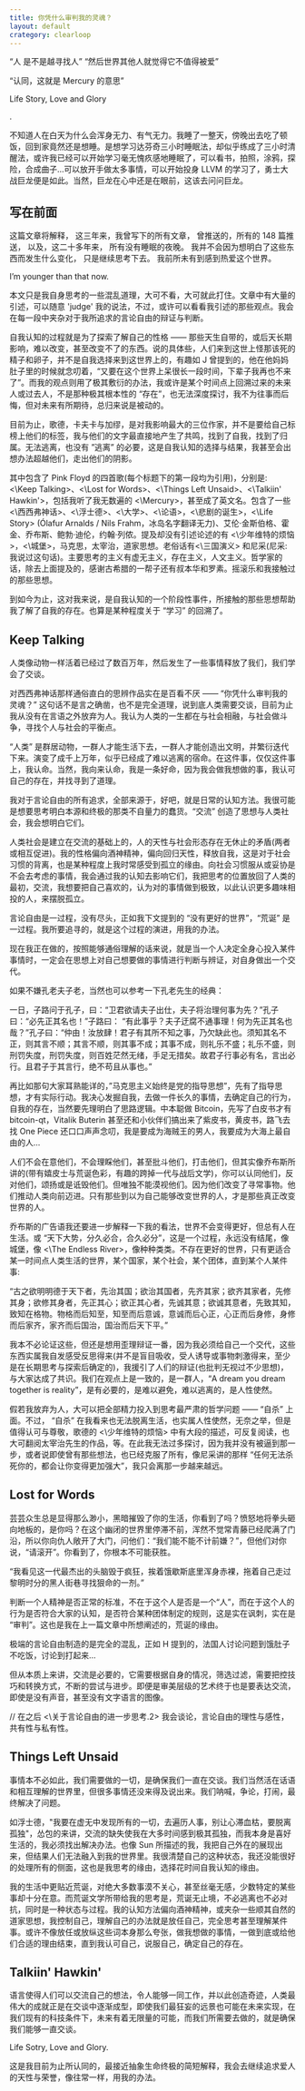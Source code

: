 ```yaml
---
title: 你凭什么审判我的灵魂？
layout: default
crategory: clearloop
---
```


“人 是不是越寻找人”
“然后世界其他人就觉得它不值得被爱”

“认同，这就是 Mercury 的意思”

Life Story, Love and Glory

.

不知道人在白天为什么会浑身无力、有气无力。我睡了一整天，傍晚出去吃了顿饭，回到家竟然还是想睡。是想学习达芬奇三小时睡眠法，却似乎练成了三小时清醒法，或许我已经可以开始学习毫无愧疚感地睡眠了，可以看书，拍照，涂鸦，探险，合成曲子...可以放开手做太多事情，可以开始投身 LLVM 的学习了，勇士大战巨龙便是如此。当然，巨龙在心中还是在眼前，这该去问问巨龙。


## 写在前面

这篇文章将解释，
这三年来，我曾写下的所有文章，
曾推送的，所有的 148 篇推送，
以及，这二十多年来，
所有没有睡眠的夜晚。
我并不会因为想明白了这些东西而发生什么变化，
只是继续思考下去。
我前所未有到感到热爱这个世界。

I’m younger than that now.

本文只是我自身思考的一些混乱道理，大可不看，大可就此打住。文章中有大量的引述，可以随意 'judge' 我的说法，不过，或许可以看看我引述的那些观点。我会在每一段中夹杂对于我所追求的言论自由的辩证与判断。

自我认知的过程就是为了探索了解自己的性格 —— 那些天生自带的，或后天长期影响，难以改变，甚至改变不了的东西。说的具体些，人们来到这世上怪那该死的精子和卵子，并不是自我选择来到这世界上的，有趣如 J 曾提到的，他在他妈妈肚子里的时候就念叨着，“又要在这个世界上呆很长一段时间，下辈子我再也不来了”。而我的观点则用了极其敷衍的办法，我或许是某个时间点上回溯过来的未来人或过去人，不是那种极其根本性的 “存在”，也无法深度探讨，我不为往事而后悔，但对未来有所期待，总归来说是被动的。

目前为止，歌德，卡夫卡与加缪，是对我影响最大的三位作家，并不是要给自己标榜上他们的标签，我与他们的文字最直接地产生了共鸣，找到了自我，找到了归属。无法逃离，也没有 ”逃离” 的必要，这是自我认知的选择与结果，我甚至会出想办法超越他们，走出他们的阴影。

其中包含了 Pink Floyd 的四首歌(每个标题下的第一段均为引用)，分别是: <\Keep Talking>、<\Lost for Words>、<\Things Left Unsaid>、<\Talkiin' Hawkin'>，包括我听了我无数遍的 <\Mercury>，甚至成了英文名。包含了一些 <\西西弗神话>、<\浮士德>、<\大学>、<\论语>，<\悲剧的诞生>，<\Life Story> (Ólafur Arnalds / Nils Frahm，冰岛名字翻译无力)、艾伦·金斯伯格、霍金、乔布斯、鲍勃·迪伦，约翰·列侬。提及却没有引述论述的有 <\少年维特的烦恼>，<\城堡>，马克思，太宰治，道家思想。老俗话有<\三国演义> 和尼采(尼采: 我说过这句话)。主要思考的主义有虚无主义，存在主义，人文主义。哲学家的话，除去上面提及的，感谢古希腊的一帮子还有叔本华和罗素。摇滚乐和我接触过的那些思想。

到如今为止，这对我来说，是自我认知的一个阶段性事件，所接触的那些思想帮助我了解了自我的存在。也算是某种程度关于 “学习” 的回溯了。


## Keep Talking

人类像动物一样活着已经过了数百万年，然后发生了一些事情释放了我们，我们学会了交谈。

对西西弗神话那样通俗直白的思辨作品实在是百看不厌 —— “你凭什么审判我的灵魂？” 这句话不是言之确凿，也不是完全道理，说到底人类需要交谈，目前为止我从没有在言语之外放弃为人。我认为人类的一生都在与社会相融，与社会做斗争，寻找个人与社会的平衡点。

“人类” 是群居动物，一群人才能生活下去，一群人才能创造出文明，并繁衍迭代下来。演变了成千上万年，似乎已经成了难以逃离的宿命。在这件事，仅仅这件事上，我认命。当然，我向来认命，我是一条好命，因为我会做我想做的事，我认可自己的存在，并找寻到了道理。

我对于言论自由的所有追求，全部来源于，好吧，就是日常的认知方法。我很可能是想要思考明白本源和终极的那类不自量力的蠢货。“交流” 创造了思想与人类社会，我会想明白它们。

人类社会是建立在交流的基础上的，人的天性与社会形态存在无休止的矛盾(两者或相互促进)。我的性格偏向酒神精神，偏向回归天性，释放自我，这是对于社会习惯的背离，也是某种程度上我时常感受到孤立的缘由。向社会习惯服从或妥协是不会去考虑的事情，我会通过我的认知去影响它们，我把思考的位置放回了人类的最初，交流，我想要把自己喜欢的，认为对的事情做到极致，以此认识更多趣味相投的人，来摆脱孤立。

言论自由是一过程，没有尽头，正如我下文提到的 “没有更好的世界”，“荒诞” 是一过程。我所要追寻的，就是这个过程的演进，用我的办法。

现在我正在做的，按照能够通俗理解的话来说，就是当一个人决定全身心投入某件事情时，一定会在思想上对自己想要做的事情进行判断与辨证，对自身做出一个交代。

如果不嫌孔老夫子老，当然也可以参考一下孔老先生的经典：

一日，子路问于孔子，曰：“卫君欲请夫子出仕，夫子将治理何事为先？”孔子曰：“必先正其名也！”子路曰： “有此事乎？夫子迂腐不通事理！何为先正其名也哉？”孔子曰：“仲由！汝放肆！君子有其所不知之事，乃欠缺此也。须知其名不正，则其言不顺；其言不顺，则其事不成；其事不成，则礼乐不盛；礼乐不盛，则刑罚失度，刑罚失度，则百姓茫然无绪，手足无措矣。故君子行事必有名，言出必行。且君子于其言行，绝不苟且从事也。”

再比如那句大家耳熟能详的，”马克思主义始终是党的指导思想”，先有了指导思想，才有实际行动。我决心发掘自我，去做一件长久的事情，去确定自己的行为，自我的存在，当然要先理明白了思路逻辑。中本聪做 Bitcoin，先写了白皮书才有 bitcoin-qt，Vitalik Buterin 甚至还和小伙伴们搞出来了紫皮书，黄皮书，路飞去找 One Piece 还口口声声念叨，我是要成为海贼王的男人，我要成为大海上最自由的人... 

人们不会在意他们，不会理睬他们，甚至批斗他们，打击他们，但其实像乔布斯所讲的(带有嬉皮士与荒诞色彩，有趣的跨掉一代与战后文学)，你可以认同他们，反对他们，颂扬或是诋毁他们。但唯独不能漠视他们。因为他们改变了寻常事物。他们推动人类向前迈进。只有那些到以为自己能够改变世界的人，才是那些真正改变世界的人。

乔布斯的广告语我还要进一步解释一下我的看法，世界不会变得更好，但总有人在生活。或 “天下大势，分久必合，合久必分”，这是一个过程，永远没有结尾，像城堡，像 <\The Endless River>，像种种类类。不存在更好的世界，只有更适合某一时间点人类生活的世界，某个国家，某个社会，某个团体，直到某个人某件事:

“古之欲明明德于天下者，先治其国；欲治其国者，先齐其家；欲齐其家者，先修其身；欲修其身者，先正其心；欲正其心者，先诚其意；欲诚其意者，先致其知，致知在格物。物格而后知至，知至而后意诚，意诚而后心正，心正而后身修，身修而后家齐，家齐而后国治，国治而后天下平。”

我本不必论证这些，但还是想用歪理辩证一番，因为我必须给自己一个交代，这些东西实属我自发感受反思得来(并不是盲目吸收，受人诱导或事物刺激得来，至少是在长期思考与探索后确定的)，我援引了人们的辩证(也批判无视过不少思想)，与大家达成了共识。我们在观点上是一致的，是一群人，“A dream you dream together is reality”，是有必要的，是难以避免，难以逃离的，是人性使然。

假若我放弃为人，大可以把全部精力投入到思考最严肃的哲学问题 —— “自杀” 上面。不过， “自杀” 在我看来也无法脱离生活，也实属人性使然，无奈之举，但是值得认可与尊敬，歌德的 <\少年维特的烦恼> 中有大段的描述，可反复阅读，也大可翻阅太宰治先生的作品，等。在此我无法过多探讨，因为我并没有被逼到那一步，或者说即使曾有那些想法，也已经克服了所有，像尼采讲的那样 “任何无法杀死你的，都会让你变得更加强大”，我只会离那一步越来越远。


## Lost for Words

芸芸众生总是显得那么渺小，黑暗摧毁了你的生活，你看到了吗？愤怒地将拳头砸向地板的，是你吗？在这个幽闭的世界里停滞不前，浑然不觉常青藤已经爬满了门沿，所以你向仇人敞开了大门，问他们：“我们能不能不计前嫌？”，但他们对你说，“请滚开”。你看到了，你根本不可能获胜。

“我看见这一代最杰出的头脑毁于疯狂，挨着饿歇斯底里浑身赤裸，拖着自己走过黎明时分的黑人街巷寻找狠命的一剂。”

判断一个人精神是否正常的标准，不在于这个人是否是一个“人”，而在于这个人的行为是否符合大家的认知，是否符合某种团体制定的规则，这是实在讽刺，实在是 “审判”。这也是我在上一篇文章中所想阐述的，荒诞的缘由。

极端的言论自由制造的是完全的混乱，正如 H 提到的，法国人讨论问题到饿肚子不吃饭，讨论到打起来... 

但从本质上来讲，交流是必要的，它需要根据自身的情况，筛选过滤，需要把控技巧和转换方式，不断的尝试与进步。即便是审美层级的艺术终于也是要表达交流，即使是没有声音，甚至没有文字语言的图像。

// 在之后 <\关于言论自由的进一步思考.2> 我会谈论，言论自由的理性与感性，共有性与私有性。


## Things Left Unsaid

事情本不必如此，我们需要做的一切，是确保我们一直在交谈。我们当然活在话语和相互理解的世界里，但很多事情还没来得及说出来。我们呐喊，争论，打闹，最终解决了问题。

如浮士德，"我要在虚无中发现所有的一切，去遍历人事，别让心滞血枯，要脱离孤独"，怂包的来讲，交流的缺失使我在大多时间感到极其孤独，而我本身是喜好生活的，我必须找出解决办法。也像 Sun 所描述的我，我把自己外在的展现出来，但结果人们无法融入到我的世界里。我很清楚自己的这种状态，我还没能很好的处理所有的侧面，这也是我思考的缘由，选择花时间自我认知的缘由。

我的生活中更贴近荒诞，对绝大多数事漠不关心，甚至丝毫无感，少数特定的某些事却十分在意。而荒诞文学所带给我的思考是，荒诞无止境，不必逃离也不必对抗，同时是一种状态与过程。我的认知方法偏向酒神精神，或夹杂一些顺其自然的道家思想，我控制自己，理解自己的办法就是放任自己，完全思考甚至理解某件事。或许不像放任或放纵这些词本身那么夸张，做我想做的事情，一做到底或给他们合适的理由结束，直到我认可自己，说服自己，确定自己的存在。


## Talkiin' Hawkin'

语言使得人们可以交流自己的想法，令人能够一同工作，并以此创造奇迹，人类最伟大的成就正是在交谈中逐渐成型，即使我们最狂妄的远景也可能在未来实现，在我们现有的科技条件下，未来有着无限量的可能，而我们所需要去做的，就是确保我们能够一直交谈。

Life Sotry, Love and Glory.

这是我目前为止所认同的，最接近抽象生命终极的简短解释，我会去继续追求爱人的天性与荣誉，像往常一样，用我的办法。
